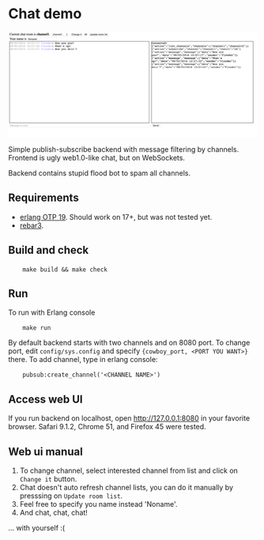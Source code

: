 Chat demo
=========

![Chat](/chat.png)

Simple publish-subscribe backend with message filtering by channels. Frontend is ugly web1.0-like chat, but on WebSockets.

Backend contains stupid flood bot to spam all channels.

Requirements
------------

* [erlang OTP 19](http:erlang.org). Should work on 17+, but was not tested yet.
* [rebar3](http://www.rebar3.org).

Build and check
---------------

        make build && make check

Run
---

To run with Erlang console

        make run

By default backend starts with two channels and on 8080 port. To change port, edit `config/sys.config` and specify `{cowboy_port, <PORT YOU WANT>}` there. To add channel, type in erlang console:

        pubsub:create_channel('<CHANNEL NAME>')

Access web UI
-------------

If you run backend on localhost, open http://127.0.0.1:8080 in your favorite browser. Safari 9.1.2, Chrome 51, and Firefox 45 were tested.


Web ui manual
-------------

1. To change channel, select interested channel from list and click on `Change it` button.
2. Chat doesn't auto refresh channel lists, you can do it manually by presssing on `Update room list`.
3. Feel free to specify you name instead 'Noname'.
4. And chat, chat, chat!

... with yourself :(
